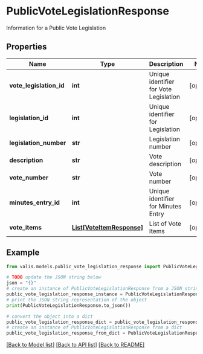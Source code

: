 # PublicVoteLegislationResponse

Information for a Public Vote Legislation

## Properties

Name | Type | Description | Notes
------------ | ------------- | ------------- | -------------
**vote_legislation_id** | **int** | Unique identifier for Vote Legislation | [optional] 
**legislation_id** | **int** | Unique identifier for Legislation | [optional] 
**legislation_number** | **str** | Legislation number | [optional] 
**description** | **str** | Vote description | [optional] 
**vote_number** | **str** | Vote number | [optional] 
**minutes_entry_id** | **int** | Unique identifier for Minutes Entry | [optional] 
**vote_items** | [**List[VoteItemResponse]**](VoteItemResponse.md) | List of Vote Items | [optional] 

## Example

```python
from valis.models.public_vote_legislation_response import PublicVoteLegislationResponse

# TODO update the JSON string below
json = "{}"
# create an instance of PublicVoteLegislationResponse from a JSON string
public_vote_legislation_response_instance = PublicVoteLegislationResponse.from_json(json)
# print the JSON string representation of the object
print(PublicVoteLegislationResponse.to_json())

# convert the object into a dict
public_vote_legislation_response_dict = public_vote_legislation_response_instance.to_dict()
# create an instance of PublicVoteLegislationResponse from a dict
public_vote_legislation_response_from_dict = PublicVoteLegislationResponse.from_dict(public_vote_legislation_response_dict)
```
[[Back to Model list]](../README.md#documentation-for-models) [[Back to API list]](../README.md#documentation-for-api-endpoints) [[Back to README]](../README.md)


